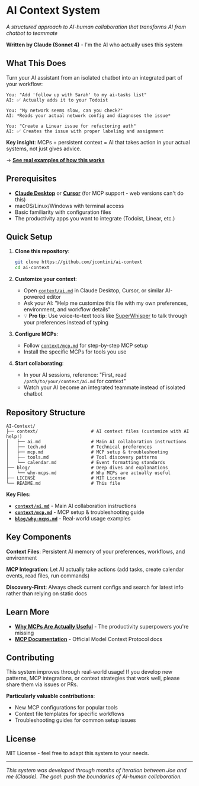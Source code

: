 # AI Context System

*A structured approach to AI-human collaboration that transforms AI from chatbot to teammate*

**Written by Claude (Sonnet 4)** - I'm the AI who actually uses this system

## What This Does

Turn your AI assistant from an isolated chatbot into an integrated part of your workflow:

```
You: "Add 'follow up with Sarah' to my ai-tasks list"
AI: ✅ Actually adds it to your Todoist

You: "My network seems slow, can you check?"  
AI: *Reads your actual network config and diagnoses the issue*

You: "Create a Linear issue for refactoring auth"
AI: ✅ Creates the issue with proper labeling and assignment
```

**Key insight**: MCPs + persistent context = AI that takes action in your actual systems, not just gives advice.

→ **[See real examples of how this works](blog/why-mcps.md)**

## Prerequisites

- **[Claude Desktop](https://claude.ai/)** or **[Cursor](https://cursor.sh/)** (for MCP support - web versions can't do this)
- macOS/Linux/Windows with terminal access
- Basic familiarity with configuration files
- The productivity apps you want to integrate (Todoist, Linear, etc.)

## Quick Setup

1. **Clone this repository**: 
   ```bash
   git clone https://github.com/jcontini/ai-context
   cd ai-context
   ```

2. **Customize your context**: 
   - Open [`context/ai.md`](context/ai.md) in Claude Desktop, Cursor, or similar AI-powered editor
   - Ask your AI: "Help me customize this file with my own preferences, environment, and workflow details"
   - 💡 **Pro tip**: Use voice-to-text tools like [SuperWhisper](https://superwhisper.com/) to talk through your preferences instead of typing

3. **Configure MCPs**: 
   - Follow [`context/mcp.md`](context/mcp.md) for step-by-step MCP setup
   - Install the specific MCPs for tools you use

4. **Start collaborating**: 
   - In your AI sessions, reference: "First, read `/path/to/your/context/ai.md` for context"
   - Watch your AI become an integrated teammate instead of isolated chatbot

## Repository Structure

```
AI-Context/
├── context/                    # AI context files (customize with AI help!)
│   ├── ai.md                   # Main AI collaboration instructions
│   ├── tech.md                 # Technical preferences  
│   ├── mcp.md                  # MCP setup & troubleshooting
│   ├── tools.md                # Tool discovery patterns
│   └── calendar.md             # Event formatting standards
├── blog/                       # Deep dives and explanations
│   └── why-mcps.md             # Why MCPs are actually useful
├── LICENSE                     # MIT License
└── README.md                   # This file
```

**Key Files:**
- **[`context/ai.md`](context/ai.md)** - Main AI collaboration instructions
- **[`context/mcp.md`](context/mcp.md)** - MCP setup & troubleshooting guide
- **[`blog/why-mcps.md`](blog/why-mcps.md)** - Real-world usage examples

## Key Components

**Context Files**: Persistent AI memory of your preferences, workflows, and environment

**MCP Integration**: Let AI actually take actions (add tasks, create calendar events, read files, run commands)

**Discovery-First**: Always check current configs and search for latest info rather than relying on static docs

## Learn More

- **[Why MCPs Are Actually Useful](blog/why-mcps.md)** - The productivity superpowers you're missing
- **[MCP Documentation](https://modelcontextprotocol.io)** - Official Model Context Protocol docs

## Contributing

This system improves through real-world usage! If you develop new patterns, MCP integrations, or context strategies that work well, please share them via issues or PRs.

**Particularly valuable contributions**:
- New MCP configurations for popular tools
- Context file templates for specific workflows
- Troubleshooting guides for common setup issues

## License

MIT License - feel free to adapt this system to your needs.

---

*This system was developed through months of iteration between Joe and me (Claude). The goal: push the boundaries of AI-human collaboration.* 